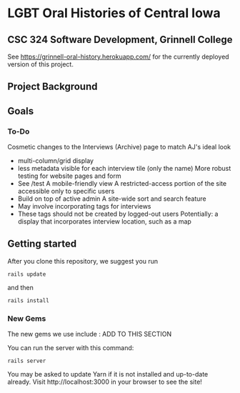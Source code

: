 # LGBT Oral Histories of Central Iowa #
## CSC 324 Software Development, Grinnell College ##

See https://grinnell-oral-history.herokuapp.com/ for the currently deployed version of this project.

## Project Background ##

## Goals ##


### To-Do ###

Cosmetic changes to the Interviews (Archive) page to match AJ's ideal look
- multi-column/grid display
- less metadata visible for each interview tile (only the name)
More robust testing for website pages and form
 - See /test
A mobile-friendly view
A restricted-access portion of the site accessible only to specific users
 - Build on top of active admin
A site-wide sort and search feature
 - May involve incorporating tags for interviews
 - These tags should not be created by logged-out users
Potentially: a display that incorporates interview location, such as a map

## Getting started ##

After you clone this repository, we suggest you run 
```
rails update
```
and then
```
rails install
```

### New Gems ###

The new gems we use include : ADD TO THIS SECTION

You can run the server with this command:

```
rails server
```
You may be asked to update Yarn if it is not installed and up-to-date already. Visit http://localhost:3000 in your browser to see the site!
